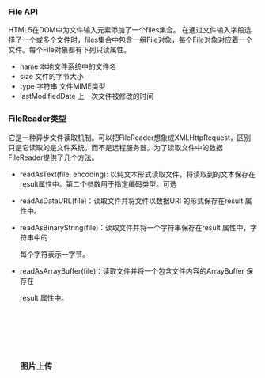 ### File API

HTML5在DOM中为文件输入元素添加了一个files集合。 在通过文件输入字段选择了一个或多个文件时，files集合中包含一组File对象，每个File对象对应着一个文件。每个File对象都有下列只读属性。

* name 本地文件系统中的文件名
* size 文件的字节大小
* type 字符串 文件MIME类型
* lastModifiedDate 上一次文件被修改的时间



### FileReader类型

它是一种异步文件读取机制。可以把FileReader想象成XMLHttpRequest，区别只是它读取的是文件系统。而不是远程服务器。为了读取文件中的数据 FileReader提供了几个方法。

* readAsText(file, encoding): 以纯文本形式读取文件，将读取到的文本保存在result属性中。第二个参数用于指定编码类型。可选

* readAsDataURL(file)：读取文件并将文件以数据URI 的形式保存在result 属性中。

* readAsBinaryString(file)：读取文件并将一个字符串保存在result 属性中，字符串中的

  每个字符表示一字节。

* readAsArrayBuffer(file)：读取文件并将一个包含文件内容的ArrayBuffer 保存在

  result 属性中。

  ​

  ​

  ​

  ### 图片上传 

















